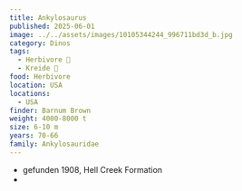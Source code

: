 ```yaml
---
title: Ankylosaurus
published: 2025-06-01
image: ../../assets/images/10105344244_996711bd3d_b.jpg
category: Dinos
tags:
  - Herbivore 🌿
  - Kreide 🦴
food: Herbivore
location: USA
locations:
  - USA
finder: Barnum Brown
weight: 4000-8000 t
size: 6-10 m
years: 70-66
family: Ankylosauridae
---
```

* gefunden 1908, Hell Creek Formation
*
